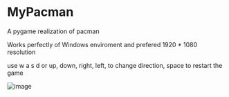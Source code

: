 # MyPacman

A pygame realization of pacman

Works perfectly of Windows enviroment and prefered 1920 * 1080 resolution

use w a s d or up, down, right, left, to change direction, space to restart the game

![image](https://github.com/user-attachments/assets/3e547899-f0b4-4620-8a5d-28b8110033d5)
